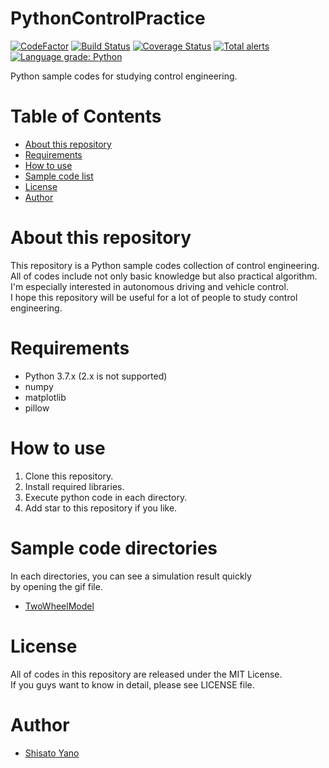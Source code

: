 # PythonControlPractice

[![CodeFactor](https://www.codefactor.io/repository/github/shisatoyano/pythoncontrolpractice/badge)](https://www.codefactor.io/repository/github/shisatoyano/pythoncontrolpractice)
[![Build Status](https://travis-ci.com/ShisatoYano/PythonControlPractice.svg?branch=master)](https://travis-ci.com/ShisatoYano/PythonControlPractice)
[![Coverage Status](https://coveralls.io/repos/github/ShisatoYano/PythonControlPractice/badge.svg?branch=master)](https://coveralls.io/github/ShisatoYano/PythonControlPractice?branch=master)
[![Total alerts](https://img.shields.io/lgtm/alerts/g/ShisatoYano/PythonControlPractice.svg?logo=lgtm&logoWidth=18)](https://lgtm.com/projects/g/ShisatoYano/PythonControlPractice/alerts/)
[![Language grade: Python](https://img.shields.io/lgtm/grade/python/g/ShisatoYano/PythonControlPractice.svg?logo=lgtm&logoWidth=18)](https://lgtm.com/projects/g/ShisatoYano/PythonControlPractice/context:python)

Python sample codes for studying control engineering.

# Table of Contents
* [About this repository](#about-this-repository)  
* [Requirements](#requirements)  
* [How to use](#how-to-use)  
* [Sample code list](#sample-code-list)
* [License](#license)  
* [Author](#author)  

# About this repository
This repository is a Python sample codes collection of control engineering.  
All of codes include not only basic knowledge but also practical algorithm.  
I'm especially interested in autonomous driving and vehicle control.  
I hope this repository will be useful for a lot of people to study control engineering.  

# Requirements
* Python 3.7.x (2.x is not supported)
* numpy
* matplotlib
* pillow

# How to use
1. Clone this repository.
2. Install required libraries.
3. Execute python code in each directory.
4. Add star to this repository if you like.

# Sample code directories
In each directories, you can see a simulation result quickly  
by opening the gif file.  

* [TwoWheelModel](TwoWheelModel)

# License
All of codes in this repository are released under the MIT License.  
If you guys want to know in detail, please see LICENSE file.  

# Author
* [Shisato Yano](https://github.com/ShisatoYano)